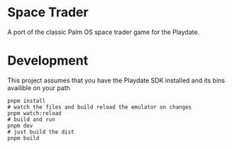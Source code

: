 # Space Trader

A port of the classic Palm OS space trader game for the Playdate.

# Development

This project assumes that you have the Playdate SDK installed and its bins availible on your path

```shell
pnpm install
# watch the files and build reload the emulator on changes 
pnpm watch:reload
# build and run
pnpm dev
# just build the dist
pnpm build
```
